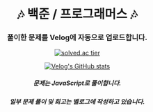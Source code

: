 <div align="center">
  
# 🎶 백준 / 프로그래머스 🎶
  ### 풀이한 문제를 Velog에 자동으로 업로드합니다.
  [![solved.ac tier](http://mazassumnida.wtf/api/generate_badge?boj=syub98774)](https://solved.ac/syub98774)
  
  [![Velog's GitHub stats](https://velog-readme-stats.vercel.app/api/badge?name=syub98774)](https://velog.io/@syub98774)
  ##### 문제는 JavaScript로 풀이합니다.
  ##### 일부 문제 풀이 및 회고는 벨로그에 작성하고 있습니다.
</div>
